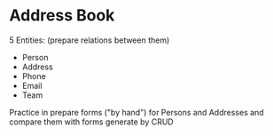# Address Book #

5 Entities:
(prepare relations between them)

- Person
- Address
- Phone
- Email
- Team

Practice in prepare forms ("by hand") for Persons and Addresses and compare them with forms generate by CRUD 

